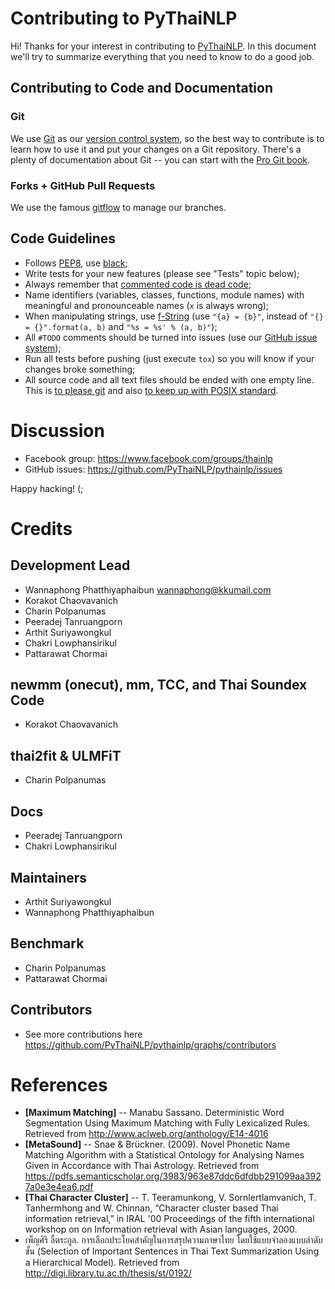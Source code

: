 # Contributing to PyThaiNLP

Hi! Thanks for your interest in contributing to [PyThaiNLP](https://github.com/PyThaiNLP/pythainlp).
In this document we'll try to summarize everything that you need to know to
do a good job.

## Contributing to Code and Documentation

### Git

We use [Git](http://git-scm.com/) as our [version control system](http://en.wikipedia.org/wiki/Revision_control),
so the best way to contribute is to learn how to use it and put your changes on a Git repository.
There's a plenty of documentation about Git -- you can start with the [Pro Git
book](http://git-scm.com/book/).

### Forks + GitHub Pull Requests

We use the famous [gitflow](http://nvie.com/posts/a-successful-git-branching-model/) to manage our branches.

## Code Guidelines

- Follows [PEP8](http://www.python.org/dev/peps/pep-0008/), use [black](https://github.com/ambv/black);
- Write tests for your new features (please see "Tests" topic below);
- Always remember that [commented code is dead
  code](http://www.codinghorror.com/blog/2008/07/coding-without-comments.html);
- Name identifiers (variables, classes, functions, module names) with meaningful
  and pronounceable names (`x` is always wrong);
- When manipulating strings, use [f-String](https://www.python.org/dev/peps/pep-0498/)
  (use `"{a} = {b}"`, instead of `"{} = {}".format(a, b)` and `"%s = %s' % (a, b)"`);
- All `#TODO` comments should be turned into issues (use our
  [GitHub issue system](https://github.com/PyThaiNLP/pythainlp/));
- Run all tests before pushing (just execute `tox`) so you will know if your
  changes broke something;
- All source code and all text files should be ended with one empty line. This is [to please git](https://stackoverflow.com/questions/5813311/no-newline-at-end-of-file#5813359) and also [to keep up with POSIX standard](https://stackoverflow.com/questions/729692/why-should-text-files-end-with-a-newline).


# Discussion

- Facebook group: https://www.facebook.com/groups/thainlp 
- GitHub issues: https://github.com/PyThaiNLP/pythainlp/issues

Happy hacking! (;


# Credits

## Development Lead
- Wannaphong Phatthiyaphaibun <wannaphong@kkumail.com>
- Korakot Chaovavanich
- Charin Polpanumas
- Peeradej Tanruangporn
- Arthit Suriyawongkul
- Chakri Lowphansirikul
- Pattarawat Chormai

## newmm (onecut), mm, TCC, and Thai Soundex Code
- Korakot Chaovavanich

## thai2fit & ULMFiT
- Charin Polpanumas

## Docs
- Peeradej Tanruangporn
- Chakri Lowphansirikul

## Maintainers
- Arthit Suriyawongkul
- Wannaphong Phatthiyaphaibun

## Benchmark
- Charin Polpanumas
- Pattarawat Chormai

## Contributors
- See more contributions here https://github.com/PyThaiNLP/pythainlp/graphs/contributors


# References

- **[Maximum Matching]** -- Manabu Sassano. Deterministic Word Segmentation Using Maximum Matching with Fully Lexicalized Rules. Retrieved from http://www.aclweb.org/anthology/E14-4016
- **[MetaSound]** -- Snae & Brückner. (2009). Novel Phonetic Name Matching Algorithm with a Statistical Ontology for Analysing Names Given in Accordance with Thai Astrology. Retrieved from https://pdfs.semanticscholar.org/3983/963e87ddc6dfdbb291099aa3927a0e3e4ea6.pdf
- **[Thai Character Cluster]** -- T. Teeramunkong, V. Sornlertlamvanich, T. Tanhermhong and W. Chinnan, “Character cluster based Thai information retrieval,” in IRAL '00 Proceedings of the fifth international workshop on on Information retrieval with Asian languages, 2000. 
- เพ็ญศิริ ลี้ตระกูล. การเลือกประโยคสำคัญในการสรุปความภาษาไทย โดยใช้แบบจำลองแบบลำดับชั้น (Selection of Important Sentences in Thai Text Summarization Using a Hierarchical Model). Retrieved from http://digi.library.tu.ac.th/thesis/st/0192/
